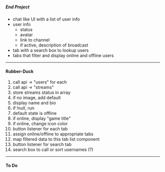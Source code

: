 
##### End Project
+ chat like UI with a list of user info
+ user info
  - status
  - avatar
  - link to channel
  - if active, description of broadcast
+ tab with a search box to lookup users
+ tabs that filter and display online and offline users  


___
#### Rubber-Duck
 1. call api -> "users" for each
 1. call api -> "streams"
 1. store streams status in array
 1. if no image, add default
 1. display name and bio
 1. if !null, run
 1. default state is offline
 1. if online, display "game title"
 1. if online, change icon color
 1. button listener for each tab
 1. assign online/offline to appropriate tabs
 1. map filtered data to this tab list component
 1. button listener for search tab
 1. search box to call or sort usernames (?)

___
#### To Do
